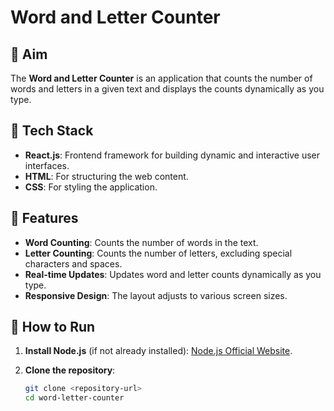 # Word and Letter Counter

## 🔴 Aim
The **Word and Letter Counter** is an application that counts the number of words and letters in a given text and displays the counts dynamically as you type.

## 🔴 Tech Stack
- **React.js**: Frontend framework for building dynamic and interactive user interfaces.
- **HTML**: For structuring the web content.
- **CSS**: For styling the application.

## 🔴 Features
- **Word Counting**: Counts the number of words in the text.
- **Letter Counting**: Counts the number of letters, excluding special characters and spaces.
- **Real-time Updates**: Updates word and letter counts dynamically as you type.
- **Responsive Design**: The layout adjusts to various screen sizes.

## 🔴 How to Run

1. **Install Node.js** (if not already installed): [Node.js Official Website](https://nodejs.org/).
   
2. **Clone the repository**:
   ```bash
   git clone <repository-url>
   cd word-letter-counter
